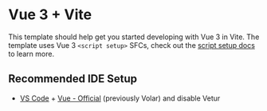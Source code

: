 # Vue 3 + Vite

This template should help get you started developing with Vue 3 in Vite. The template uses Vue 3 `<script setup>` SFCs, check out the [script setup docs](https://v3.vuejs.org/api/sfc-script-setup.html#sfc-script-setup) to learn more.

## Recommended IDE Setup

- [VS Code](https://code.visualstudio.com/) + [Vue - Official](https://marketplace.visualstudio.com/items?itemName=Vue.volar) (previously Volar) and disable Vetur

##

<!--
<template>
  <div class="p-5 mb-4 bg-light rounded-3">
    <div class="container py-5">
      <h1 class="display-5 fw-bold">Photo</h1>
      <p class="col-md-8 fs-4">Take a look at my amazing photos</p>
    </div>
  </div>
  <div class="container">
    <div class="row">
      <div>
        <form class="d-flex" @submit.prevent="search()">
          <div class="input-group input-group-lg mb-3">
            <input
              type="search"
              class="form-control"
              placeholder="search..."
              v-model="search_photo"
            />

            <button class="btn btn-outline-secondary" type="search">
              <i class="fa fa-search fa-lg fa-fw"></i>
            </button>
          </div>
          <select
            class="form-select"
            aria-label="Default select example"
            v-model="selected_category"
            @change="search()"
            name="Select a category"
          >
            <option value="" selected>Seleziona una categoria</option>
            <option
              v-for="category in categories"
              :key="category.id"
              :value="category.id"
            >
              {{ category.name }}
            </option>
          </select>
          <select
            class="form-select"
            aria-label="Default select example"
            v-model="selected_featured"
            @change="search()"
            name="Select status"
          >
            <option value="" selected>Seleziona uno status</option>
            <option
              v-for="featured in featureds"
              :key="featured.id"
              :value="featured.id"
            >
              {{ featured.option }}
            </option>
          </select>
        </form>
      </div>
    </div>
  </div>

  <section class="photos" v-if="photos">
    <div class="container">
      <div class="row row-cols-1 row-cols-sm-2 row-cols-md-3">
        <div class="col" v-for="photo in photos.data">
          <div class="card mx-2 my-2">
            <div v-if="photo.image_path">
              <img
                class="card-img-top"
                :src="
                  photo.image_path.startsWith('https://')
                    ? 'https://picsum.photos/400/200'
                    : base_api_url + '/storage' + photo.image_path
                "
                alt=""
              />
            </div>
            <div class="card-body">
              {{ photo.title }}
            </div>
          </div>
        </div>
      </div>
      <nav aria-label="Page navigation" class="mt-4">
        <ul class="pagination">
          <li class="page-item disabled" v-for="link in photos.links">
            <a class="page-link" href="#" aria-label="Previous"> &laquo </a>
          </li>
          <li class="page-item active" aria-current="page">
            <a class="page-link" href="#">1</a>
          </li>
          <li class="page-item"><a class="page-link" href="#">2</a></li>
          <li class="page-item">
            <a class="page-link" href="#">3</a>
          </li>
          <li class="page-item">
            <a class="page-link" href="#" aria-label="Next"> &raquo </a>
          </li>
        </ul>
      </nav>
    </div>
  </section>
</template>
-->
